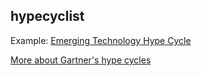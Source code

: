 ## hypecyclist

Example: [Emerging Technology Hype Cycle](http://blogs.gartner.com/smarterwithgartner/files/2015/10/EmergingTech_Graphic.png)

[More about Gartner's hype cycles](http://www.gartner.com/technology/research/methodologies/hype-cycle.jsp)